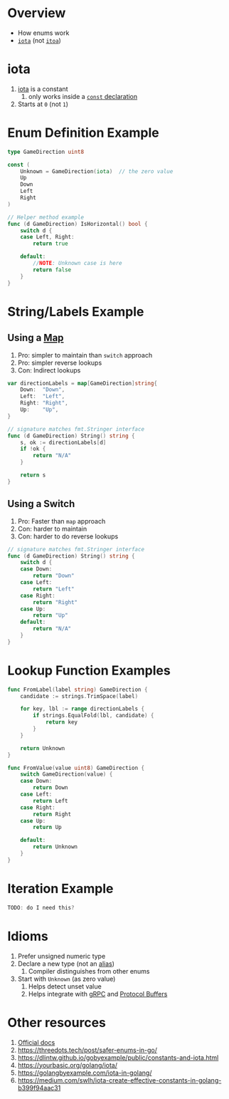 # Overview
- How enums work
- [`iota`](https://go.dev/ref/spec#Iota) (not [`itoa`](https://pkg.go.dev/strconv#Itoa))


# iota
1. [iota](https://go.dev/ref/spec#Iota) is a constant
    1. only works inside a [`const` declaration](https://go.dev/ref/spec#Constant_declarations)
1. Starts at `0` (not `1`)


# Enum Definition Example
```go
type GameDirection uint8

const (
	Unknown = GameDirection(iota)  // the zero value
	Up
	Down
	Left
	Right
)

// Helper method example
func (d GameDirection) IsHorizontal() bool {
	switch d {
	case Left, Right:
		return true

	default:
		//NOTE: Unknown case is here
		return false
	}
}
```


# String/Labels Example
## Using a [Map](./collections.maps.md)
1. Pro: simpler to maintain than `switch` approach
1. Pro: simpler reverse lookups
1. Con: Indirect lookups
```go
var directionLabels = map[GameDirection]string{
	Down:  "Down",
	Left:  "Left",
	Right: "Right",
	Up:    "Up",
}

// signature matches fmt.Stringer interface
func (d GameDirection) String() string {
	s, ok := directionLabels[d]
	if !ok {
		return "N/A"
	}

	return s
}
```


## Using a Switch
1. Pro: Faster than `map` approach
1. Con: harder to maintain
1. Con: harder to do reverse lookups
```go
// signature matches fmt.Stringer interface
func (d GameDirection) String() string {
	switch d {
	case Down:
		return "Down"
	case Left:
		return "Left"
	case Right:
		return "Right"
	case Up:
		return "Up"
	default:
		return "N/A"
	}
}
```


# Lookup Function Examples
```go
func FromLabel(label string) GameDirection {
	candidate := strings.TrimSpace(label)

	for key, lbl := range directionLabels {
		if strings.EqualFold(lbl, candidate) {
			return key
		}
	}

	return Unknown
}

func FromValue(value uint8) GameDirection {
	switch GameDirection(value) {
	case Down:
		return Down
	case Left:
		return Left
	case Right:
		return Right
	case Up:
		return Up

	default:
		return Unknown
	}
}
```


# Iteration Example
```go
TODO: do I need this?
```


# Idioms
1. Prefer unsigned numeric type
1. Declare a new type (not an [alias](https://go.dev/ref/spec#Type_declarations))
    1. Compiler distinguishes from other enums
1. Start with `Unknown` (as zero value)
    1. Helps detect unset value
    1. Helps integrate with [gRPC](https://grpc.io/) and [Protocol Buffers](https://developers.google.com/protocol-buffers)


# Other resources
1. [Official docs](https://go.dev/ref/spec#Iota)
1. https://threedots.tech/post/safer-enums-in-go/
1. https://dlintw.github.io/gobyexample/public/constants-and-iota.html
1. https://yourbasic.org/golang/iota/
1. https://golangbyexample.com/iota-in-golang/
1. https://medium.com/swlh/iota-create-effective-constants-in-golang-b399f94aac31
